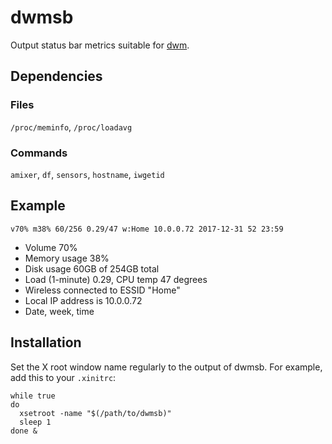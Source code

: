 # dwmsb

Output status bar metrics suitable for [dwm](https://dwm.suckless.org).

## Dependencies

### Files

`/proc/meminfo`, `/proc/loadavg`

### Commands

`amixer`, `df`, `sensors`, `hostname`, `iwgetid`

## Example

```v70% m38% 60/256 0.29/47 w:Home 10.0.0.72 2017-12-31 52 23:59```

* Volume 70%
* Memory usage 38%
* Disk usage 60GB of 254GB total
* Load (1-minute) 0.29, CPU temp 47 degrees
* Wireless connected to ESSID "Home"
* Local IP address is 10.0.0.72
* Date, week, time

## Installation

Set the X root window name regularly to the output of dwmsb. For example, add this to your `.xinitrc`:

```
while true
do
  xsetroot -name "$(/path/to/dwmsb)"
  sleep 1
done &
```
